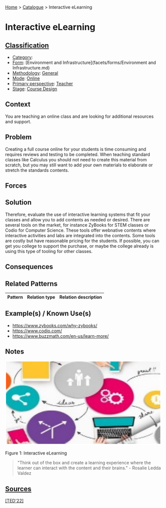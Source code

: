 [Home](../README.md) > [Catalogue](../Patterns_catalogue.md) > Interactive eLearning

# Interactive eLearning

## [Classification](facets/facets.md)

- [Category](facets/categories/categories.md):
- [Form](facets/forms/forms.md): [Environment and Infrastructure](facets/forms/Environment and Infrastructure.md)
- [Methodology](facets/methodologies/methodologies.md): [General](facets/methodologies/General.md)
- [Mode](facets/modes/modes.md): [Online](facets/modes/Online.md)
- [Primary perspective](facets/perspectives/perspectives.md): [Teacher](facets/perspectives/Teacher.md)
- [Stage](facets/stages/modes.md): [Course Design](facets/stages/Course_Design.md)

## Context

You are teaching an online class and are looking for additional resources and support.

## Problem

Creating a full course online for your students is time consuming and requires reviews and testing to be completed. When teaching standard classes like Calculus you should not need to create this material from scratch, but you may still want to add your own materials to elaborate or stretch the standards contents.

## Forces

## Solution

Therefore, evaluate the use of interactive learning systems that fit your classes and allow you to add contents as needed or desired. There are several tools on the market, for instance ZyBooks for STEM classes or Codio for Computer Science. These tools offer webnative contents where interactive activities and labs are integrated into the contents. Some tools are costly but have reasonable pricing for the students. If possible, you can get you college to support the purchase, or maybe the college already is using this type of tooling for other classes.

## Consequences

## Related Patterns

|Pattern|Relation type|Relation description|
|--|--|--|

## Example(s) / Known Use(s)

- https://www.zybooks.com/why-zybooks/
- https://www.codio.com/
- https://www.buzzmath.com/en-us/learn-more/

## Notes

![Interactive eLearning](https://github.com/ReliSA/STePSEnHECs-PaCt/blob/main/catalogue/facets/publications/ted22/Interactive_eLearning.png "Interactive eLearning")

Figure 1: Interactive eLearning

> "Think out of the box and create a learning experience where the learner can interact with the content and their brains." - Rosalie Ledda Valdez

## [Sources](../References.md)

[[TED'22]](facets/publications/ted22/ted22.md)
